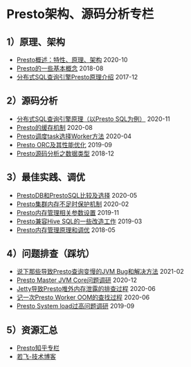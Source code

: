 # Presto架构、源码分析专栏

## 1）原理、架构
- [Presto概述：特性、原理、架构](https://zhuanlan.zhihu.com/p/260399749)    2020-10
- [Presto的一些基本概念](http://armsword.com/2018/08/11/the-basic-concepts-of-presto/)    2018-08
- [分布式SQL查询引擎Presto原理介绍](http://armsword.com/2017/12/05/presto/)    2017-12


## 2）源码分析
- [分布式SQL查询引擎原理（以Presto SQL为例）](https://zhuanlan.zhihu.com/p/293775390)    2020-11
- [Presto的缓存机制](https://zhuanlan.zhihu.com/p/196398077)    2020-08
- [Presto调度task选择Worker方法](http://armsword.com/2020/04/08/presto-scheduling-task/)    2020-04
- [Presto ORC及其性能优化](http://armsword.com/2019/09/30/presto-orc-and-performance-optimization/)    2019-09
- [Presto源码分析之数据类型](https://zhuanlan.zhihu.com/p/52713533)    2018-12


## 3）最佳实践、调优
- [PrestoDB和PrestoSQL比较及选择](http://armsword.com/2020/05/02/the-difference-between-prestodb-and-prestosql/)    2020-05
- [Presto集群内存不足时保护机制](http://armsword.com/2020/02/18/presto-memory-kill-policy/)    2020-02
- [Presto内存管理相关参数设置](http://armsword.com/2019/11/13/the-configuration-settings-of-presto-memory-management/)    2019-11
- [Presto兼容Hive SQL的一些改造工作](http://armsword.com/2019/03/31/presto-compatible-hive-syntax/)    2019-03
- [Presto内存管理原理和调优](http://armsword.com/2018/05/22/the-memory-management-and-tuning-experience-of-presto/)    2018-05


## 4）问题排查（踩坑）
- [说下那些导致Presto查询变慢的JVM Bug和解决方法](http://armsword.com/2021/02/07/jvm-bug-causes-Presto-queries-to-slow-down/)    2021-02
- [Presto Master JVM Core问题调研](http://armsword.com/2020/12/10/solve-presto-jvm-coredump/)    2020-12
- [Jetty导致Presto堆外内存泄露的排查过程](http://armsword.com/2020/06/23/jetty-cause-presto-memory-leak/)    2020-06
- [记一次Presto Worker OOM的查找过程](http://armsword.com/2020/06/03/the-solution-of-presto-oom-caused-by-orc-statistics/)    2020-06
- [Presto System load过高问题调研](http://armsword.com/2019/09/18/solve-presto-system-load-too-high/)    2019-09


## 5）资源汇总
- [Presto知乎专栏](https://www.zhihu.com/column/presto-cn)
- [若飞-技术博客](http://armsword.com/archives/)


